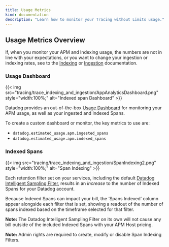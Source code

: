 ```yaml
---
title: Usage Metrics
kind: documentation
description: "Learn how to monitor your Tracing without Limits usage."
---
```


## Usage Metrics Overview

If, when you monitor your APM and Indexing usage, the numbers are not in line with your expectations, or you want to change your ingestion or indexing rates, see to the [Indexing](#indexing-controls) or [Ingestion](#ingestion-controls) documentation.

### Usage Dashboard
{{< img src="tracing/trace_indexing_and_ingestion/AppAnalyticsDashboard.png" style="width:100%;" alt="Indexed span Dashboard" >}}

Datadog provides an out-of-the-box [Usage Dashboard][1] for monitoring your APM usage, as well as your ingested and Indexed Spans.

To create a custom dashboard or monitor, the key metrics to use are:

 - `datadog.estimated_usage.apm.ingested_spans`
 - `datadog.estimated_usage.apm.indexed_spans`

### Indexed Spans

{{< img src="tracing/trace_indexing_and_ingestion/SpanIndexing2.png" style="width:100%;" alt="Span Indexing" >}}

Each retention filter set on your services, including the default [Datadog Intelligent Sampling Filter](#datadog-intelligent-sampling-filter), results in an _increase_ to the number of Indexed Spans for your Datadog account.

Because Indexed Spans can impact your bill, the ‘Spans Indexed’ column appear alongside each filter that is set, showing a readout of the number of spans indexed based on the timeframe selected for that filter.

**Note:** The Datadog Intelligent Sampling Filter on its own will not cause any bill outside of the included Indexed Spans with your APM Host pricing.

**Note:** Admin rights are required to create, modify or disable Span Indexing Filters.


[1]: https://app.datadoghq.com/dash/integration/30337/app-analytics-usage
